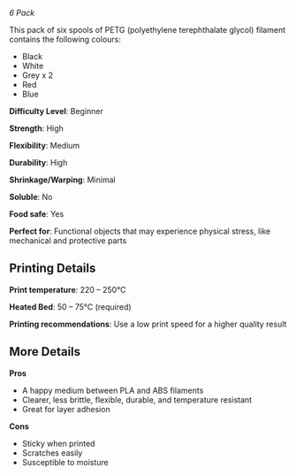 ﻿*6 Pack*

This pack of six spools of PETG (polyethylene terephthalate glycol) filament contains the following colours:

- Black
- White
- Grey x 2
- Red
- Blue

**Difficulty Level**: Beginner

**Strength**: High

**Flexibility**: Medium

**Durability**: High

**Shrinkage/Warping**: Minimal

**Soluble**: No

**Food safe**: Yes

**Perfect for**: Functional objects that may experience physical stress, like mechanical and protective parts

## Printing Details

**Print temperature**: 220 – 250°C

**Heated Bed**: 50 – 75°C (required)

**Printing recommendations**: Use a low print speed for a higher quality result

## More Details

**Pros**

- A happy medium between PLA and ABS filaments
- Clearer, less brittle, flexible, durable, and temperature resistant
- Great for layer adhesion

**Cons**

- Sticky when printed
- Scratches easily
- Susceptible to moisture
